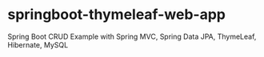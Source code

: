 # springboot-thymeleaf-web-app 
 Spring Boot CRUD Example with Spring MVC, Spring Data JPA, ThymeLeaf, Hibernate, MySQL
